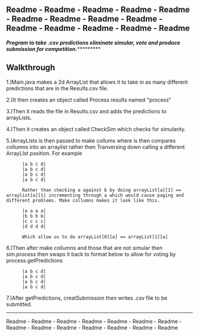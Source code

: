 Readme - Readme - Readme - Readme - Readme - Readme - Readme - Readme - Readme - Readme - Readme - Readme - Readme - Readme 
---------------------------------------------------------------------------------------------------------------------------------
*********Program to take .csv predictions eliminate simular, vote and produce submission for competition.******************

Walkthrough
-----------

1.)Main.java makes a 2d ArrayList that allows it to take in as many different predictions that are in the Results.csv file.

2.)It then creates an object called Process results named "process"

3.)Then it reads the file in Results.csv and adds the predictions to arrayLists.

4.)Then it creates an object called CheckSim which checks for simularity.

5.)ArrayLists is then passed to make collums where is then compares collumns into an arraylist rather then Tranversing down 
          calling a different ArrayLIst position. For example
          
          |a b c d|
          |a b c d|
          |a b c d|
          |a b c d|
          
          Rather than checking a against b by doing arrayList[a][1] == arraylist[a][1] incrementing through a which would cause paging and different problems. Make collumns makes it look like this.
          
          |a a a a|
          |b b b b|
          |c c c c|
          |d d d d|
          
          Which allow us to do arrayList[0][a] == arrayList[1][a]
          
6.)Then after make collumns and those that are not simular then sim.process then swaps it back to format below to allow for voting by           process.getPredictions 
          
          |a b c d|
          |a b c d|
          |a b c d|
          |a b c d|

7.)After getPredictions, creatSubmission then writes .csv file to be submitted.

---------------------------------------------------------------------------------------------------------------------------------
Readme - Readme - Readme - Readme - Readme - Readme - Readme - Readme - Readme - Readme - Readme - Readme - Readme - Readme 
